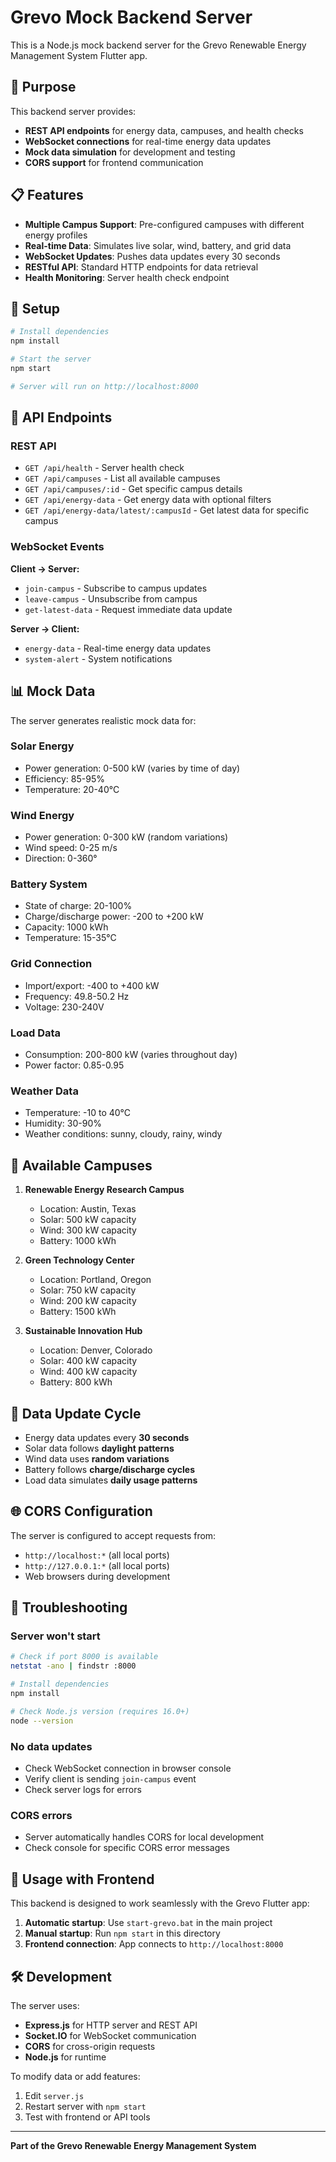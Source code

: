 # Grevo Mock Backend Server

This is a Node.js mock backend server for the Grevo Renewable Energy Management System Flutter app.

## 🚀 Purpose

This backend server provides:
- **REST API endpoints** for energy data, campuses, and health checks
- **WebSocket connections** for real-time energy data updates
- **Mock data simulation** for development and testing
- **CORS support** for frontend communication

## 📋 Features

- **Multiple Campus Support**: Pre-configured campuses with different energy profiles
- **Real-time Data**: Simulates live solar, wind, battery, and grid data
- **WebSocket Updates**: Pushes data updates every 30 seconds
- **RESTful API**: Standard HTTP endpoints for data retrieval
- **Health Monitoring**: Server health check endpoint

## 🔧 Setup

```bash
# Install dependencies
npm install

# Start the server
npm start

# Server will run on http://localhost:8000
```

## 📡 API Endpoints

### REST API
- `GET /api/health` - Server health check
- `GET /api/campuses` - List all available campuses
- `GET /api/campuses/:id` - Get specific campus details
- `GET /api/energy-data` - Get energy data with optional filters
- `GET /api/energy-data/latest/:campusId` - Get latest data for specific campus

### WebSocket Events

**Client → Server:**
- `join-campus` - Subscribe to campus updates
- `leave-campus` - Unsubscribe from campus
- `get-latest-data` - Request immediate data update

**Server → Client:**
- `energy-data` - Real-time energy data updates
- `system-alert` - System notifications

## 📊 Mock Data

The server generates realistic mock data for:

### Solar Energy
- Power generation: 0-500 kW (varies by time of day)
- Efficiency: 85-95%
- Temperature: 20-40°C

### Wind Energy  
- Power generation: 0-300 kW (random variations)
- Wind speed: 0-25 m/s
- Direction: 0-360°

### Battery System
- State of charge: 20-100%
- Charge/discharge power: -200 to +200 kW
- Capacity: 1000 kWh
- Temperature: 15-35°C

### Grid Connection
- Import/export: -400 to +400 kW
- Frequency: 49.8-50.2 Hz
- Voltage: 230-240V

### Load Data
- Consumption: 200-800 kW (varies throughout day)
- Power factor: 0.85-0.95

### Weather Data
- Temperature: -10 to 40°C
- Humidity: 30-90%
- Weather conditions: sunny, cloudy, rainy, windy

## 🏢 Available Campuses

1. **Renewable Energy Research Campus**
   - Location: Austin, Texas
   - Solar: 500 kW capacity
   - Wind: 300 kW capacity
   - Battery: 1000 kWh

2. **Green Technology Center**
   - Location: Portland, Oregon  
   - Solar: 750 kW capacity
   - Wind: 200 kW capacity
   - Battery: 1500 kWh

3. **Sustainable Innovation Hub**
   - Location: Denver, Colorado
   - Solar: 400 kW capacity
   - Wind: 400 kW capacity
   - Battery: 800 kWh

## 🔄 Data Update Cycle

- Energy data updates every **30 seconds**
- Solar data follows **daylight patterns**
- Wind data uses **random variations**
- Battery follows **charge/discharge cycles**
- Load data simulates **daily usage patterns**

## 🌐 CORS Configuration

The server is configured to accept requests from:
- `http://localhost:*` (all local ports)
- `http://127.0.0.1:*` (all local ports)
- Web browsers during development

## 🐛 Troubleshooting

### Server won't start
```bash
# Check if port 8000 is available
netstat -ano | findstr :8000

# Install dependencies
npm install

# Check Node.js version (requires 16.0+)
node --version
```

### No data updates
- Check WebSocket connection in browser console
- Verify client is sending `join-campus` event
- Check server logs for errors

### CORS errors
- Server automatically handles CORS for local development
- Check console for specific CORS error messages

## 📝 Usage with Frontend

This backend is designed to work seamlessly with the Grevo Flutter app:

1. **Automatic startup**: Use `start-grevo.bat` in the main project
2. **Manual startup**: Run `npm start` in this directory
3. **Frontend connection**: App connects to `http://localhost:8000`

## 🛠️ Development

The server uses:
- **Express.js** for HTTP server and REST API
- **Socket.IO** for WebSocket communication
- **CORS** for cross-origin requests
- **Node.js** for runtime

To modify data or add features:
1. Edit `server.js` 
2. Restart server with `npm start`
3. Test with frontend or API tools

---

**Part of the Grevo Renewable Energy Management System**